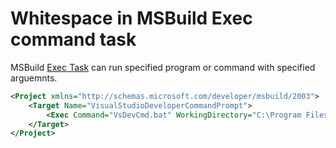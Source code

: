 # Whitespace in MSBuild Exec command task

MSBuild [Exec Task](https://msdn.microsoft.com/en-us/library/x8zx72cd.aspx) can run specified program or command with specified arguemnts.

```XML
<Project xmlns="http://schemas.microsoft.com/developer/msbuild/2003">
    <Target Name="VisualStudioDeveloperCommandPrompt">
        <Exec Command="VsDevCmd.bat" WorkingDirectory="C:\Program Files (x86)\Microsoft Visual Studio 12.0\Common7\Tools" />
    </Target>
</Project>
```
